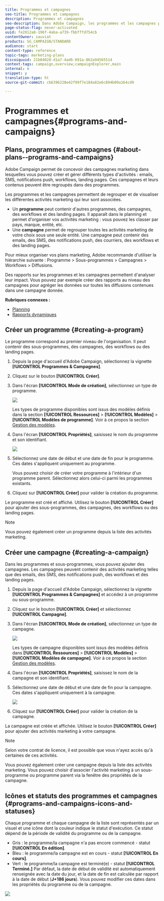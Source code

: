 ```yaml
---
title: Programmes et campagnes
seo-title: Programmes et campagnes
description: Programmes et campagnes
seo-description: Dans Adobe Campaign, les programmes et les campagnes permettent de regrouper et orchestrer les différentes activités marketing qui leur sont associées. Des rapports sur les programmes et les campagnes permettent d'analyser leur impact.
page-status-flag: never-activated
uuid: fe2812a8-196f-4aba-a739-fbbfffd754cb
contentOwner: sauviat
products: SG_CAMPAIGN/STANDARD
audience: start
content-type: reference
topic-tags: marketing-plans
discoiquuid: 21b84028-d1a7-4ad6-891a-862a94565514
context-tags: campaign,overview;campaignExplorer,main
internal: n
snippet: y
translation-type: ht
source-git-commit: cb6396228e42f99f7e184a82e6c894b09a164cd9

---
```



# Programmes et campagnes{#programs-and-campaigns}

## Plans, programmes et campagnes {#about-plans--programs-and-campaigns}

Adobe Campaign permet de concevoir des campagnes marketing dans lesquelles vous pouvez créer et gérer différents types d'activités : emails, SMS, notifications push, workflows, landing pages. Ces campagnes et leurs contenus peuvent être regroupés dans des programmes.

Les programmes et les campagnes permettent de regrouper et de visualiser les différentes activités marketing qui leur sont associées.

* Un **programme** peut contenir d'autres programmes, des campagnes, des workflows et des landing pages. Il apparaît dans le planning et permet d'organiser vos activités marketing : vous pouvez les classer par pays, marque, entité, etc.
* Une **campagne** permet de regrouper toutes les activités marketing de votre choix sous une seule entité. Une campagne peut contenir des emails, des SMS, des notifications push, des courriers, des workflows et des landing pages.

Pour mieux organiser vos plans marketing, Adobe recommande d'utiliser la hiérarchie suivante : Programme &gt; Sous-programmes &gt; Campagnes &gt; Workflows &gt; Diffusions.

Des rapports sur les programmes et les campagnes permettent d'analyser leur impact. Vous pouvez par exemple créer des rapports au niveau des campagnes pour agréger les données sur toutes les diffusions contenues dans une campagne donnée.

**Rubriques connexes :**

* [Planning](../../start/using/timeline.md)
* [Rapports dynamiques](../../reporting/using/about-dynamic-reports.md)

## Créer un programme  {#creating-a-program}

Le programme correspond au premier niveau de l'organisation. Il peut contenir des sous-programmes, des campagnes, des workflows ou des landing pages.

1. Depuis la page d'accueil d'Adobe Campaign, sélectionnez la vignette **[!UICONTROL Programmes &amp; Campagnes]**.
1. Cliquez sur le bouton **[!UICONTROL Créer]**.
1. Dans l'écran **[!UICONTROL Mode de création]**, sélectionnez un type de programme.

   ![](assets/programs_and_campaigns_2.png)

   Les types de programme disponibles sont issus des modèles définis dans la section **[!UICONTROL Ressources]** &gt; **[!UICONTROL Modèles]** &gt; **[!UICONTROL Modèles de programme]**. Voir à ce propos la section [Gestion des modèles](../../start/using/about-templates.md).

1. Dans l'écran **[!UICONTROL Propriétés]**, saisissez le nom du programme et son identifiant.

   ![](assets/programs_and_campaigns_3.png)

1. Sélectionnez une date de début et une date de fin pour le programme. Ces dates s'appliquent uniquement au programme.

   Vous pouvez choisir de créer votre programme à l'intérieur d'un programme parent. Sélectionnez alors celui-ci parmi les programmes existants.

1. Cliquez sur **[!UICONTROL Créer]** pour valider la création du programme.

Le programme est créé et affiché. Utilisez le bouton **[!UICONTROL Créer]** pour ajouter des sous-programmes, des campagnes, des workflows ou des landing pages.

>[!NOTE]
>
>Vous pouvez également créer un programme depuis la liste des activités marketing.

## Créer une campagne  {#creating-a-campaign}

Dans les programmes et sous-programmes, vous pouvez ajouter des campagnes. Les campagnes peuvent contenir des activités marketing telles que des emails, des SMS, des notifications push, des workflows et des landing pages.

1. Depuis la page d'accueil d'Adobe Campaign, sélectionnez la vignette **[!UICONTROL Programmes &amp; Campagnes]** et accédez à un programme ou sous-programme.
1. Cliquez sur le bouton **[!UICONTROL Créer]** et sélectionnez **[!UICONTROL Campagne]**.
1. Dans l'écran **[!UICONTROL Mode de création]**, sélectionnez un type de campagne.

   ![](assets/programs_and_campaigns_7.png)

   Les types de campagne disponibles sont issus des modèles définis dans **[!UICONTROL Ressources]** &gt; **[!UICONTROL Modèles]** &gt; **[!UICONTROL Modèles de campagne]**. Voir à ce propos la section [Gestion des modèles](../../start/using/about-templates.md).

1. Dans l'écran **[!UICONTROL Propriétés]**, saisissez le nom de la campagne et son identifiant.
1. Sélectionnez une date de début et une date de fin pour la campagne. Ces dates s'appliquent uniquement à la campagne.

   ![](assets/programs_and_campaigns_8.png)

1. Cliquez sur **[!UICONTROL Créer]** pour valider la création de la campagne.

La campagne est créée et affichée. Utilisez le bouton **[!UICONTROL Créer]** pour ajouter des activités marketing à votre campagne.

>[!NOTE]
>
>Selon votre contrat de licence, il est possible que vous n'ayez accès qu'à certaines de ces activités.

Vous pouvez également créer une campagne depuis la liste des activités marketing. Vous pouvez choisir d'associer l'activité marketing à un sous-programme ou programme parent via la fenêtre des propriétés de la campagne.

## Icônes et statuts des programmes et campagnes  {#programs-and-campaigns-icons-and-statuses}

Chaque programme et chaque campagne de la liste sont représentés par un visuel et une icône dont la couleur indique le statut d'exécution. Ce statut dépend de la période de validité du programme ou de la campagne.

* Gris : le programme/la campagne n'a pas encore commencé - statut **[!UICONTROL En édition]**.
* Bleu : le programme/la campagne est en cours - statut **[!UICONTROL En cours]**.
* Vert : le programme/la campagne est terminé(e) - statut **[!UICONTROL Terminé.]** Par défaut, la date de début de validité est automatiquement renseignée avec la date du jour, et la date de fin est calculée par rapport à la date de début (**J+186 jours**). Vous pouvez modifier ces dates dans les propriétés du programme ou de la campagne.

![](assets/programs_and_campaigns.png)

